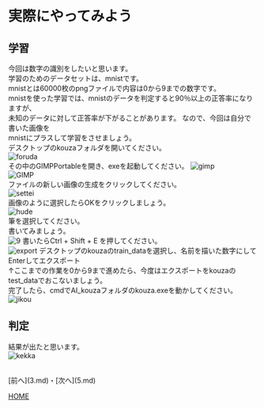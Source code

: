 # 実際にやってみよう

## 学習
今回は数字の識別をしたいと思います。  
学習のためのデータセットは、mnistです。  
mnistとは60000枚のpngファイルで内容は0から9までの数字です。  
mnistを使った学習では、mnistのデータを判定すると90％以上の正答率になりますが、  
未知のデータに対して正答率が下がることがあります。
なので、今回は自分で書いた画像を  
mnistにプラスして学習をさせましょう。  
デスクトップのkouzaフォルダを開いてください。  
![foruda](kouza_foruda.png)  
その中のGIMPPortableを開き、exeを起動してください。
![gimp](GIMP_EXE.png)  
![GIMP](GIM.png)  
ファイルの新しい画像の生成をクリックしてください。  
![settei](settei.png)  
画像のように選択したらOKをクリックしましょう。  
![hude](settei_hude.png)  
筆を選択してください。  
書いてみましょう。  
![9](settei_kaku.png)
書いたらCtrl + Shift + E を押してください。  
![export](settei_export.png)
デスクトップのkouzaのtrain_dataを選択し、名前を描いた数字にしてEnterしてエクスポート  
↑ここまでの作業を0から9まで進めたら、今度はエクスポートをkouzaのtest_dataでおこないましょう。  
完了したら、cmdでAI_kouzaフォルダのkouza.exeを動かしてください。  
![jikou](jikkou.png)  
## 判定
結果が出たと思います。  
![kekka](kekka.png)  


<br>
[前へ](3.md)・[次へ](5.md)

[HOME](index.md)
